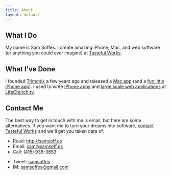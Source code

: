 ```yaml
---
title: About
layout: default
---
```


## What I Do

My name is Sam Soffes. I create amazing iPhone, Mac, and web software (or anything you could ever imagine) at [Tasteful Works](http://tastefulworks.com/).

## What I've Done
I founded [Trimonix](http://trimonix.com) a few years ago and released a [Mac app](http://trimonix.com/countdown-maker) (and a [fun little iPhone app](http://trimonix.com/mistletoed)). I  used to write [iPhone apps](http://youversion.com/iphone) and [large scale web applications](http://youversion.com) at [LifeChurch.tv](http://lifechurch.tv).

## Contact Me
The best way to get in touch with me is email, but here are some alternatives. If you want me to turn your dreams into software, [contact Tasteful Works](http://tastefulworks.com/contact) and we'll get you taken care of.

<ul class="contact clear">
  <li><span>Read:</span> <a href="http://samsoff.es/">http://samsoff.es</a></li>
  <li><span>Email:</span> <a href="&#109;&#097;&#105;&#108;&#116;&#111;&#058;&#115;&#97;m&#x40;s&#97;&#x6d;&#x73;&#x6f;f&#x66;&#x2e;&#101;s">&#115;&#97;m&#x40;s&#97;&#x6d;&#x73;&#x6f;f&#x66;&#x2e;&#101;s</a></li>
  <li><span>Call:</span> <a href="tel:+1-405-935-3653">(415) 935-3653</a></li>
</ul>
<ul class="contact two clear">
  <li><span>Tweet:</span> <a href="http://twitter.com/samsoffes" rel="external nofollow">samsoffes</a></li>
    <li><span>IM:</span> <a href="gtalk:chat?jid=samsoffes@gmail.com">samsoffes@gmail.com</a></li>
</ul>

